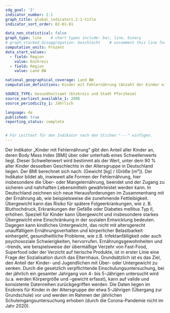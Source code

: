```yaml
---
sdg_goal: '2'
indicator_number: 2.1
graph_title: global_indicators.2-1-title 
indicator_sort_order: 02-01-01

data_non_statistical: false
graph_type: line    # chart types include: bar, line, binary
# graph_stacked_disaggregation: Geschlecht    # uncomment this line for stacked bars. eplace "Geschlecht" with the field of aggregation.
computation_units: Prozent
data_start_values:
  - field: Region
    value: Enzkreis
  - field: Region
    value: Land BW

national_geographical_coverage: Land BW
computation_definitions: Kinder mit Fehlernährung (Anzahl der Kinder eines Einschulungsjahrgangs mit Übergewicht) / (Anzahl aller untersuchten Kinder eines Einschulungsjahrganges) * 100

SOURCE_TYPE: Gesundheitsamt (Enzkreis und Stadt Pforzheim)
source_earliest_available_1: 2006
source_periodicity_1: Jährlich

language: de   
published: true
reporting_status: complete


# Für Leittext für den Indikator nach den Stichen "---" einfügen.
---
```


Der Indikator „Kinder mit Fehlernährung“ gibt den Anteil aller Kinder an, deren Body Mass Index [BMI] über oder unterhalb eines Schwellenwerts liegt. Dieser Schwellenwert wird bestimmt als der Wert, unter dem 90 % aller Kinder desselben Geschlechts in der Altersgruppe in Deutschland liegen. Der BMI berechnet sich nach: (Gewicht [kg] / (Größe [m²]).
Der Indikator bildet ab, inwieweit alle Formen der Fehlernährung, hier insbesondere die Über- oder Mangelernährung, beendet und der Zugang zu sicheren und nahrhaften Lebensmitteln gewährleistet werden kann.
In Deutschland zeichnen sich neue Herausforderungen im Zusammenhang mit der Ernährung ab, wie beispielsweise die zunehmende Fettleibigkeit. Übergewicht kann das Risiko für spätere Folgeerkrankungen, wie z. B. Bluthochdruck, Erkrankungen der Gefäße oder Diabetes mellitus Typ II, erhöhen.
Speziell für Kinder kann Übergewicht und insbesondere starkes Übergewicht eine Einschränkung in der sozialen Entwicklung bedeuten. Dagegen kann kindliches Untergewicht, das nicht mit altersgerecht unauffälligem Ernährungsverhalten und körperlicher Belastbarkeit einhergeht, gesundheitliche Probleme, wie z.B. Infektanfälligkeit oder auch psychosoziale Schwierigkeiten, hervorrufen.
Ernährungsgewohnheiten und –trends, wie beispielsweise der übermäßige Verzehr von Fast-Food, Superfood oder der Verzicht auf tierische Produkte, ist in erster Linie eine Frage der Sozialisation durch das Elternhaus.
Grundsätzlich ist es das Ziel, den Anteil der Kinder- und Jugendlichen mit Über- oder Untergewicht zu senken. Durch die gesetzlich verpflichtende Einschulungsuntersuchung, bei der jährlich ein gesamter Jahrgang von 4- bis 5-Jährigen untersucht wird (u.a. werden Körpergröße und –gewicht erfasst), kann auf valide und konsistente Datenreihen zurückgegriffen werden.
Die Daten liegen im Enzkreis für Kinder in der Altersgruppe der etwa 5-Jährigen (Übergang zur Grundschule) vor und werden im Rahmen der jährlichen Schuleingangsuntersuchung erhoben (durch die Corona-Pandemie nicht im Jahr 2020).